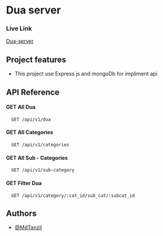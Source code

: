 # Dua server

### Live Link

[Dua-server](https://dua-backend-mu.vercel.app)

## Project features

- This project use Express js and mongoDb for impliment api

## API Reference

#### GET All Dua

```http
  GET /api/v1/dua
```

#### GET All Categories

```http
  GET /api/v1/categories
```

#### GET All Sub - Categories

```http
  GET /api/v1/sub-category
```

#### GET Filter Dua

```http
  GET /api/v1/category/:cat_id/sub_cat/:subcat_id
```

## Authors

- [@MdTanzil](https://github.com/MdTanzil)
